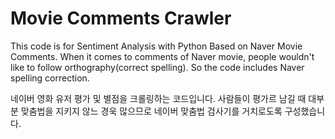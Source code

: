 # Movie Comments Crawler

This code is for Sentiment Analysis with Python Based on Naver Movie Comments.
When it comes to comments of Naver movie, people wouldn't like to follow orthography(correct spelling).
So the code includes Naver spelling correction.

네이버 영화 유저 평가 및 별점을 크롤링하는 코드입니다.
사람들이 평가르 남길 때 대부분 맞춤법을 지키지 않느 경욱 많으므로 네이버 맞춤법 검사기를 거치로도록 구성했습니다.
